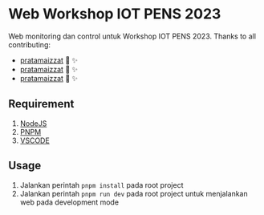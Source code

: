 # Web Workshop IOT PENS 2023

Web monitoring dan control untuk Workshop IOT PENS 2023. Thanks to all contributing:

- [pratamaizzat](https://github.com/pratamaizzat) :star2: :sparkles:
- [pratamaizzat](https://github.com/Rizky2110) :star2: :sparkles:
- [pratamaizzat](https://github.com/Latifly) :star2: :sparkles:


## Requirement

1. [NodeJS](https://nodejs.org/en/)
1. [PNPM](https://pnpm.io/installation)
1. [VSCODE](https://code.visualstudio.com/)


## Usage

1. Jalankan perintah `pnpm install` pada root project
1. Jalankan perintah `pnpm run dev` pada root project untuk menjalankan web pada development mode